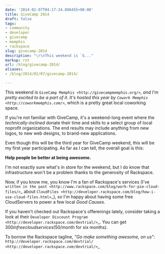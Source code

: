 ```yaml
---
date: '2014-02-07T04:17:34.886455+00:00'
title: GiveCamp 2014
draft: false
tags:
- community
- developer
- givecamp
- memphis
- rackspace
slug: givecamp-2014
description: "\r\nThis weekend is `G..."
markup: rst
url: /blog/givecamp-2014/
aliases:
- /blog/2014/02/07/givecamp-2014/

---
```



This weekend is `GiveCamp Memphis <http://givecampmemphis.org/>`_, and I'm
pretty excited to be a part of it. It's hosted this year by
`Cowork Memphis <http://coworkmemphis.com/>`_, which is a pretty great local
coworking space.

If you're not familiar with GiveCamp, it's a weekend-long event where the
*technically-inclined* donate their time and skills to a select group of
local noprofit organizations. The end results may include anything from new
logos, to new web designs, to brand-new applications.

Even though this will be the third year for GiveCamp weekend, this will be my
first year participating. As far as I can tell, the overall goal is this:

**Help people be better at being awesome.**

I'm not exactly sure what's in store for the weekend, but I do know that
infrastructure won't be a problem thanks to the generosity of Rackspace.

Now, if you know me, you know I'm a fan of Rackspace's services (I've
`written in the past <http://www.rackspace.com/blog/work-for-pie-cloud-files/>`_
about `CloudFiles <http://developer.rackspace.com/blog/how-i-use-cloud-files.html>`_),
so I'm happy about having some free CloudServers to power a few local *Good Causes*.

If you haven't checked out Rackspace's offerenings lately, consider taking a
look at their `Developer Discount Program <http://developer.rackspace.com/devtrial/>`_.
You can get $300 in free cloud services ($50/month for six months).

To borrow the Rackspace tagline, *"Go make something awesome, on us"*:
`http://developer.rackspace.com/devtrial/ <http://developer.rackspace.com/devtrial/>`_
